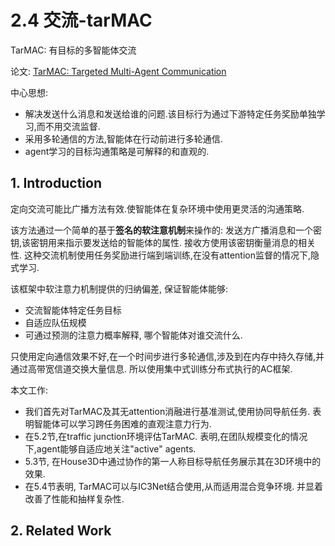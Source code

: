 # 2.4 交流-tarMAC

TarMAC: 有目标的多智能体交流

论文: [TarMAC: Targeted Multi-Agent Communication](https://arxiv.org/pdf/1810.11187.pdf)

中心思想:
- 解决发送什么消息和发送给谁的问题.该目标行为通过下游特定任务奖励单独学习,而不用交流监督.
- 采用多轮通信的方法,智能体在行动前进行多轮通信.
- agent学习的目标沟通策略是可解释的和直观的.

## 1. Introduction

定向交流可能比广播方法有效.使智能体在复杂环境中使用更灵活的沟通策略.

该方法通过一个简单的基于**签名的软注意机制**来操作的: 发送方广播消息和一个密钥,该密钥用来指示要发送给的智能体的属性. 接收方使用该密钥衡量消息的相关性. 这种交流机制使用任务奖励进行端到端训练,在没有attention监督的情况下,隐式学习.

该框架中软注意力机制提供的归纳偏差, 保证智能体能够:
- 交流智能体特定任务目标
- 自适应队伍规模
- 可通过预测的注意力概率解释, 哪个智能体对谁交流什么.

只使用定向通信效果不好,在一个时间步进行多轮通信,涉及到在内存中持久存储,并通过高带宽信道交换大量信息. 所以使用集中式训练分布式执行的AC框架.

本文工作:
- 我们首先对TarMAC及其无attention消融进行基准测试,使用协同导航任务. 表明智能体可以学习跨任务困难的直观注意力行为.
- 在5.2节,在traffic junction环境评估TarMAC. 表明,在团队规模变化的情况下,agent能够自适应地关注"active" agents.
- 5.3节, 在House3D中通过协作的第一人称目标导航任务展示其在3D环境中的效果.
- 在5.4节表明, TarMAC可以与IC3Net结合使用,从而适用混合竞争环境. 并显着改善了性能和抽样复杂性.

## 2. Related Work


